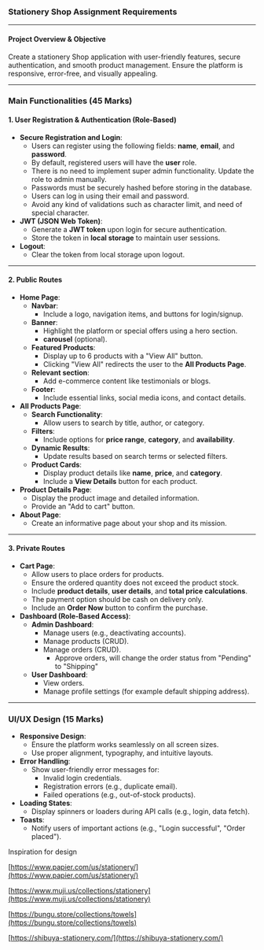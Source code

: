 ### **Stationery Shop Assignment Requirements**

* * *

#### **Project Overview & Objective**

Create a stationery Shop application with user-friendly features, secure authentication, and smooth product management. Ensure the platform is responsive, error-free, and visually appealing.

* * *

### **Main Functionalities** (45 Marks)

#### 1\. **User Registration & Authentication (Role-Based)**

*   **Secure Registration and Login**:
    *   Users can register using the following fields: **name**, **email**, and **password**.
    *   By default, registered users will have the **user** role.
    *   There is no need to implement super admin functionality. Update the role to admin manually.
    *   Passwords must be securely hashed before storing in the database.
    *   Users can log in using their email and password.
    *   Avoid any kind of validations such as character limit, and need of special character.
*   **JWT (JSON Web Token)**:
    *   Generate a **JWT token** upon login for secure authentication.
    *   Store the token in **local storage** to maintain user sessions.
*   **Logout**:
    *   Clear the token from local storage upon logout.

* * *

#### 2\. **Public Routes**

*   **Home Page**:
    *   **Navbar**:
        *   Include a logo, navigation items, and buttons for login/signup.
    *   **Banner**:
        *   Highlight the platform or special offers using a hero section.
        *   **carousel** (optional).
    *   **Featured Products**:
        *   Display up to 6 products with a "View All" button.
        *   Clicking "View All" redirects the user to the **All Products Page**.
    *   **Relevant section**:
        *   Add e-commerce content like testimonials or blogs.
    *   **Footer**:
        *   Include essential links, social media icons, and contact details.
*   **All Products Page**:
    *   **Search Functionality**:
        *   Allow users to search by title, author, or category.
    *   **Filters**:
        *   Include options for **price range**, **category**, and **availability**.
    *   **Dynamic Results**:
        *   Update results based on search terms or selected filters.
    *   **Product Cards**:
        *   Display product details like **name**, **price**, and **category**.
        *   Include a **View Details** button for each product.
*   **Product Details Page**:
    *   Display the product image and detailed information.
    *   Provide an "Add to cart" button.
*   **About Page**:
    *   Create an informative page about your shop and its mission.

* * *

#### 3\. **Private Routes**

*   **Cart Page**:
    *   Allow users to place orders for products.
    *   Ensure the ordered quantity does not exceed the product stock.
    *   Include **product details**, **user details**, and **total price calculations**.
    *   The payment option should be cash on delivery only.
    *   Include an **Order Now** button to confirm the purchase.
*   **Dashboard (Role-Based Access)**:
    *   **Admin Dashboard**:
        *   Manage users (e.g., deactivating accounts).
        *   Manage products (CRUD).
        *   Manage orders (CRUD).
            *   Approve orders, will change the order status from "Pending" to "Shipping"
    *   **User Dashboard**:
        *   View orders.
        *   Manage profile settings (for example default shipping address).

* * *

### **UI/UX Design** (15 Marks)

*   **Responsive Design**:
    *   Ensure the platform works seamlessly on all screen sizes.
    *   Use proper alignment, typography, and intuitive layouts.
*   **Error Handling**:
    *   Show user-friendly error messages for:
        *   Invalid login credentials.
        *   Registration errors (e.g., duplicate email).
        *   Failed operations (e.g., out-of-stock products).
*   **Loading States**:
    *   Display spinners or loaders during API calls (e.g., login, data fetch).
*   **Toasts**:
    *   Notify users of important actions (e.g., "Login successful", "Order placed").

  

Inspiration for design

  

[https://www.papier.com/us/stationery/](https://www.papier.com/us/stationery/)

[https://www.muji.us/collections/stationery](https://www.muji.us/collections/stationery)

[https://bungu.store/collections/towels](https://bungu.store/collections/towels)

[https://shibuya-stationery.com/](https://shibuya-stationery.com/)
